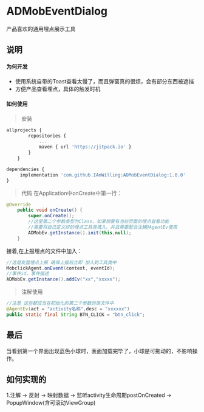 # ADMobEventDialog
产品喜欢的通用埋点展示工具

## 说明
#### 为何开发
- 使用系统自带的Toast查看太慢了，而且弹窗真的很烦，会有部分东西被遮挡
- 方便产品查看埋点，具体的触发时机

#### 如何使用
> 安装
```javascript
allprojects {
		repositories {
			...
			maven { url 'https://jitpack.io' }
		}
	}
```
```javascript
dependencies {
	 implementation 'com.github.IAmWilling:ADMobEventDialog:1.0.0'
}
```
> 代码
在Application中onCreate中第一行：
```java
@Override
    public void onCreate() {
        super.onCreate();
        //这里第二个参数类型为Class，如果想要有当前页面的埋点查看功能
        //需要将自己定义好的埋点工具类填入，并且需要配合注解@AgentEv使用
        ADMobEv.getInstance().init(this,null);
    }
```
接着,在上报埋点的文件中加入：
```java
//这是友盟埋点上报 确保上报后立即 加入到工具类中
MobclickAgent.onEvent(context, eventId);
//事件id，事件描述
ADMobEv.getInstance().addEv("xx","xxxxx");
```
> 注解使用
```java
//注意 这些都应当在初始化的第二个参数的类文件中
@AgentEv(act = "activity名称",desc = "xxxxxx")
public static final String BTN_CLICK = "btn_click";
```
## 最后
当看到第一个界面出现蓝色小球时，表面加载完毕了，小球是可拖动的，不影响操作。
## 如何实现的
1.注解 -> 反射 -> 映射数据 -> 监听activity生命周期postOnCreated -> PopupWindow(含可滚动ViewGroup)
